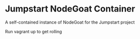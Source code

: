 # Jumpstart NodeGoat Container
A self-contained instance of NodeGoat for the Jumpstart project

Run vagrant up to get rolling
